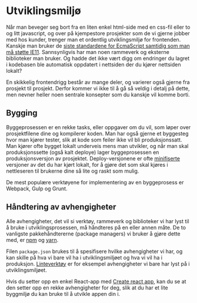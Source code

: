 # Utviklingsmiljø

Når man beveger seg bort fra en liten enkel html-side med en css-fil eller to og litt javascript, og over på kjempestore prosjekter som de vi gjerne jobber med hos kunder, trenger man et ordentlig utviklingsmiljø for frontenden. Kanskje man bruker de [siste standardene for EcmaScript samtidig som man må støtte IE11](../cover-4/10-ecmascript.md). Sannsynligvis har man noen rammeverk og eksterne biblioteker man bruker. Og hadde det ikke vært digg om endringer du lagret i kodebasen ble automatisk oppdatert i nettsiden der du kjører nettsiden lokalt?

En skikkelig frontendrigg består av mange deler, og varierer også gjerne fra prosjekt til prosjekt. Derfor kommer vi ikke til å gå så veldig i detalj på dette, men nevner heller noen sentrale konsepter som du kanskje vil komme borti.

## Bygging

Byggeprosessen er en rekke tasks, eller oppgaver om du vil, som løper over prosjektfilene dine og kompilerer koden. Man har også gjerne et byggesteg hvor man kjører tester, slik at kode som feiler ikke vil bli produksjonssatt. Man kjører ofte bygget lokalt underveis mens man utvikler, og når man skal produksjonssette \(også kalt deploye\) lager byggeprosessen en produksjonsversjon av prosjektet. Deploy-versjonene er ofte [minifiserte](https://en.wikipedia.org/wiki/Minification_%28programming%29) versjoner av det du har kjørt lokalt, for å gjøre det som skal kjøres i nettleseren til brukerne dine så lite og raskt som mulig.

De mest populære verktøyene for implementering av en byggeprosess er Webpack, Gulp og Grunt.

## Håndtering av avhengigheter

Alle avhengigheter, det vil si verktøy, rammeverk og biblioteker vi har lyst til å bruke i utviklingsprosessen, må håndteres på en eller annen måte. De to vanligste pakkehåndtererne \(package managers\) vi bruker å gjøre dette med, er [npm](https://www.npmjs.com/) og [yarn](https://yarnpkg.com/lang/en/).

Filen `package.json` brukes til å spesifisere hvilke avhengigheter vi har, og kan skille på hva vi bare vil ha i utviklingsmiljøet og hva vi vil ha i produksjon. [Linteverktøy](../cover-7/linting.md) er for eksempel avhengigheter vi bare har lyst på i utviklingsmiljøet.

Hvis du setter opp en enkel React-app med [Create react app](https://github.com/facebookincubator/create-react-app), kan du se at den setter opp en rekke avhengigheter for deg, slik at du har et lite byggmiljø du kan bruke til å utvikle appen din i.

